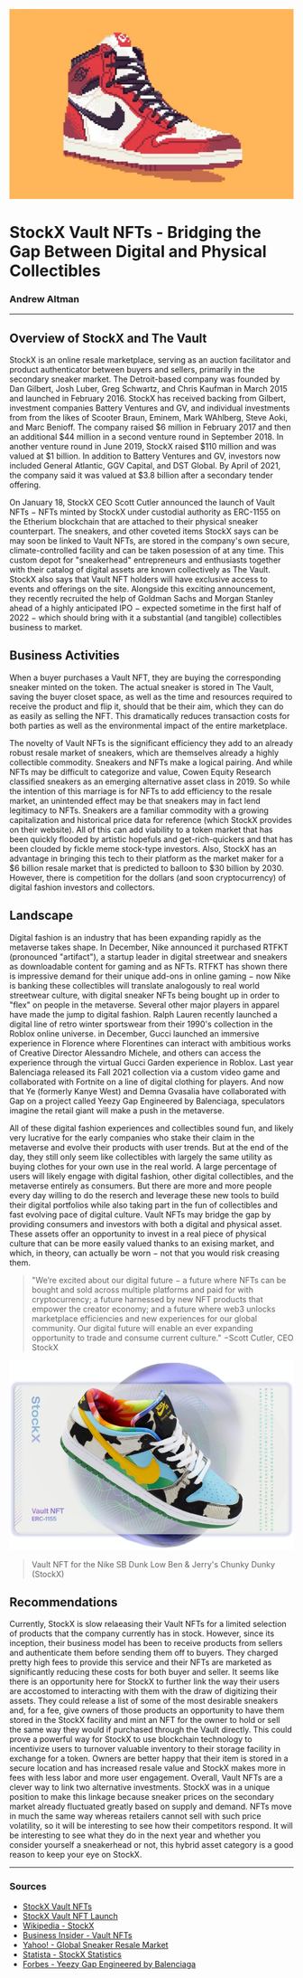 ![Jordan NFT](AirJordanNFT.jpg)

# StockX Vault NFTs - Bridging the Gap Between Digital and Physical Collectibles

### Andrew Altman

---

## Overview of StockX and The Vault

StockX is an online resale marketplace, serving as an auction facilitator and product authenticator between buyers and sellers, primarily in the secondary sneaker market. The Detroit-based company was founded by Dan Gilbert, Josh Luber, Greg Schwartz, and Chris Kaufman in March 2015 and launched in February 2016. StockX has received backing from Gilbert, investment companies Battery Ventures and GV, and individual investments from from the likes of Scooter Braun, Eminem, Mark WAhlberg, Steve Aoki, and Marc Benioff. The company raised $6 million in February 2017 and then an additional $44 million in a second venture round in September 2018. In another venture round in June 2019, StockX raised $110 million and was valued at $1 billion. In addition to Battery Ventures and GV, investors now included General Atlantic, GGV Capital, and DST Global. By April of 2021, the company said it was valued at $3.8 billion after a secondary tender offering. 

On January 18, StockX CEO Scott Cutler announced the launch of Vault NFTs − NFTs minted by StockX under custodial authority as ERC-1155 on the Etherium blockchain that are attached to their physical sneaker counterpart. The sneakers, and other coveted items StockX says can be may soon be linked to Vault NFTs, are stored in the company's own secure, climate-controlled facility and can be taken posession of at any time. This custom depot for "sneakerhead" entrepreneurs and enthusiasts together with their catalog of digital assets are known collectively as The Vault. StockX also says that Vault NFT holders will have exclusive access to events and offerings on the site. Alongside this exciting announcement, they recently recruited the help of Goldman Sachs and Morgan Stanley ahead of a highly anticipated IPO − expected sometime in the first half of 2022 − which should bring with it a substantial (and tangible) collectibles business to market. 

## Business Activities

When a buyer purchases a Vault NFT, they are buying the corresponding sneaker minted on the token. The actual sneaker is stored in The Vault, saving the buyer closet space, as well as the time and resources required to receive the product and flip it, should that be their aim, which they can do as easily as selling the NFT. This dramatically reduces transaction costs for both parties as well as the environmental impact of the entire marketplace. 

The novelty of Vault NFTs is the significant efficiency they add to an already robust resale market of sneakers, which are themselves already a highly collectible commodity. Sneakers and NFTs make a logical pairing. And while NFTs may be difficult to categorize and value, Cowen Equity Research classified sneakers as an emerging alternative asset class in 2019. So while the intention of this marriage is for NFTs to add efficiency to the resale market, an unintended effect may be that sneakers may in fact lend legitimacy to NFTs. Sneakers are a familiar commodity with a growing capitalization and historical price data for reference (which StockX provides on their website). All of this can add viability to a token market that has been quickly flooded by artistic hopefuls and get-rich-quickers and that has been clouded by fickle meme stock-type investors. Also, StockX has an advantage in bringing this tech to their platform as the market maker for a $6 billion resale market that is predicted to balloon to $30 billion by 2030. However, there is competition for the dollars (and soon cryptocurrency) of digital fashion investors and collectors.

## Landscape

Digital fashion is an industry that has been expanding rapidly as the metaverse takes shape. In December, Nike announced it purchased RTFKT (pronounced "artifact"), a startup leader in digital streetwear and sneakers as downloadable content for gaming and as NFTs. RTFKT has shown there is impressive demand for their unique add-ons in online gaming − now Nike is banking these collectibles will translate analogously to real world streetwear culture, with digital sneaker NFTs being bought up in order to "flex" on people in the metaverse. Several other major players in apparel have made the jump to digital fashion. Ralph Lauren recently launched a digital line of retro winter sportswear from their 1990's collection in the Roblox online universe. in December, Gucci launched an immersive experience in Florence where Florentines can interact with ambitious works of Creative Director Alessandro Michele, and others can access the experience through the virtual Gucci Garden experience in Roblox. Last year Balenciaga released its Fall 2021 collection via a custom video game and collaborated with Fortnite on a line of digital clothing for players. And now that Ye (formerly Kanye West) and Demna Gvasalia have collaborated with Gap on a project called Yeezy Gap Engineered by Balenciaga, speculators imagine the retail giant will make a push in the metaverse. 

All of these digital fashion experiences and collectibles sound fun, and likely very lucrative for the early companies who stake their claim in the metaverse and evolve their products with user trends. But at the end of the day, they still only seem like collectibles with largely the same utility as buying clothes for your own use in the real world. A large percentage of users will likely engage with digital fashion, other digital collectibles, and the metaverse entirely as consumers. But there are more and more people every day willing to do the reserch and leverage these new tools to build their digital portfolios while also taking part in the fun of collectibles and fast evolving pace of digital culture. Vault NFTs may bridge the gap by providing consumers and investors with both a digital and physical asset. These assets offer an opportunity to invest in a real piece of physical culture that can be more easily valued thanks to an exising market, and which, in theory, can actually be worn − not that you would risk creasing them.
> "We’re excited about our digital future − a future where NFTs can be bought and sold across multiple platforms and paid for with cryptocurrency; a future harnessed by new NFT products that empower the creator economy; and a future where web3 unlocks marketplace efficiencies and new experiences for our global community. Our digital future will enable an ever expanding opportunity to trade and consume current culture." −Scott Cutler, CEO StockX

![Vault NFT Chunky Dunky](NikeSBChunkyDunky.jpg)

> Vault NFT for the Nike SB Dunk Low Ben & Jerry's Chunky Dunky (StockX)

## Recommendations

Currently, StockX is slow relaeasing their Vault NFTs for a limited selection of products that the company currently has in stock. However, since its inception, their business model has been to receive products from sellers and authenticate them before sending them off to buyers. They charged pretty high fees to provide this service and their NFTs are marketed as significantly reducing these costs for both buyer and seller. It seems like there is an opportunity here for StockX to further link the way their users are accostomed to interacting with them with the draw of digitizing their assets. They could release a list of some of the most desirable sneakers and, for a fee, give owners of those products an opportunity to have them stored in the StockX facility and mint an NFT for the owner to hold or sell the same way they would if purchased through the Vault directly. This could prove a powerful way for StockX to use blockchain technology to incentivize users to turnover valuable inventory to their storage facility in exchange for a token. Owners are better happy that their item is stored in a secure location and has increased resale value and StockX makes more in fees with less labor and more user engagement. Overall, Vault NFTs are a clever way to link two alternative investments. StockX was in a unique position to make this linkage because sneaker prices on the secondary market already fluctuated greatly based on supply and demand. NFTs move in much the same way whereas retailers cannot sell with such price volatility, so it will be interesting to see how their competitors respond. It will be interesting to see what they do in the next year and whether you consider yourself a sneakerhead or not, this hybrid asset category is a good reason to keep your eye on StockX.

---

### Sources

- [StockX Vault NFTs](https://stockx.com/lp/nfts/?source=mobile)
- [StockX Vault NFT Launch](https://stockx.com/about/stockx-launches-vault-nfts/)
- [Wikipedia - StockX](https://en.wikipedia.org/wiki/StockX)
- [Business Insider - Vault NFTs](https://markets.businessinsider.com/news/stocks/vault-nfts-launches-digital-sneakers-ahead-of-highly-anticipated-stockx-ipo-1031114207)
- [Yahoo! - Global Sneaker Resale Market](https://news.yahoo.com/global-sneaker-resale-market-could-reach-30-billion-by-2030-cowen-191003371.html)
- [Statista - StockX Statistics](https://www.statista.com/chart/24313/stockx-gross-merchandise-volume/#:~:text=Over%20the%20past%20few%20years,billion%20sneaker%20market%20by%202025.)
- [Forbes - Yeezy Gap Engineered by Balenciaga](https://www.forbes.com/sites/pamdanziger/2022/01/10/theres-a-new-face-of-luxury-as-balenciaga-and-kanye-west-collaborate-for-yeezy-gap/?sh=2612427b4a6a)
